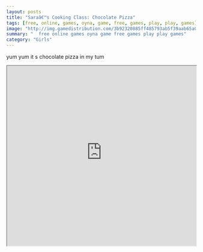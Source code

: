 ```yaml
---
layout: posts
title: "Saraâ€™s Cooking Class: Chocolate Pizza"
tags: [free, online, games, oyna, game, free, games, play, play, games]
image: "http://img.gamedistribution.com/3b92320885ff485793ab5f39aab65a09.jpg"
summary: "  free online games oyna game free games play play games"
category: "Girls"
---
```


yum yum it s chocolate pizza in my tum

<iframe width="100%" height="480px;" src="http://flash.gamedistribution.com?game=3b92320885ff485793ab5f39aab65a09"></iframe>
